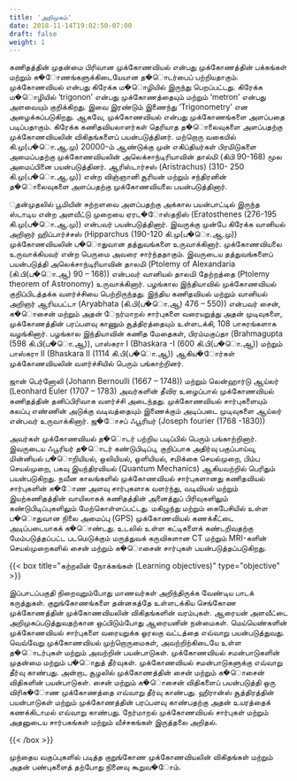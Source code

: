```yaml
---
title: 'அறிமுகம்'
date: 2018-11-14T19:02:50-07:00
draft: false
weight: 1
---
```



கணிதத்தின் முதன்மை பிரிவான முக்கோணவியல் என்பது
முக்கோணத்தின் பக்கங்கள் மற்றும் க�ோணங்களுக்கிடையேயான
த�ொடர்பைப் பற்றியதாகும். முக்கோணவியல் என்பது கிரேக்க
ம�ொழியில் இருந்து பெறப்பட்டது. கிரேக்க ம�ொழியில் ‘trigonon’ என்பது
முக்கோணத்தையும் மற்றும் ‘metron’ என்பது அளவையும் குறிக்கிறது.
இவை இரண்டும் இணைந்து ‘Trigonometry’ என அழைக்கப்படுகிறது.
ஆகவே, முக்கோணவியல் என்பது முக்கோணங்களை அளப்பதை
படிப்பதாகும். கிரேக்க கணிதவியலாளர்கள் தெரியாத த�ொலைவுகளை
அளப்பதற்கு முக்கோணவியலின் விகிதங்களைப் பயன்படுத்தினர்.
மற்றொரு வகையில் கி.மு(ப�ொ.ஆ.மு) 20000-ம் ஆண்டுக்கு முன்
எகிப்தியர்கள் பிரமிடுகளை அமைப்பதற்கு முக்கோணவியலின் அலெக்சாந்டிரியாவின் தால்மி
(கிபி 90-168)
மூல அமைப்பினை பயன்படுத்தினர். ஆரிஸ்டார்சஸ் (Aristrachus)
(310- 250 கி.மு(ப�ொ.ஆ.மு)) என்ற விஞ்ஞானி சூரியன் மற்றும்
சந்திரனின் த�ொலைவுகளை அளப்பதற்கு முக்கோணவியலை பயன்படுத்தினார்.

ுதன்முதலில் பூமியின் சுற்றளவை அளப்பதற்கு அக்கால பயன்பாட்டில் இருந்த ஸ்டாடிய
என்ற அளவீட்டு முறையை ஏரட�ோஸ்தநிஸ் (Eratosthenes (276-195 கி.மு(ப�ொ.ஆ.மு)) என்பவர்
பயன்படுத்தினார். இவருக்கு முன்பே கிரேக்க வானியல் அறிஞர் ஹிப்பார்ச்சஸ் (Hipparchus (190-120
கி.மு(ப�ொ.ஆ.மு)) முக்கோணவியலின் ப�ொதுவான தத்துவங்களை உருவாக்கினார். முக்கோணவியலை
உருவாக்கியவர் என்ற பெருமை அவரை சார்ந்ததாகும். இவருடைய தத்துவங்களைப் பயன்படுத்தி
அலெக்சாந்டிரியாவின் தாலமி (Ptolemy of Alexandaria (கி.பி(ப�ொ.ஆ) 90 – 168)) என்பவர் வானியல்
தாலமி தேற்றத்தை (Ptolemy theorem of Astronomy) உருவாக்கினார். பழங்கால இந்தியாவில்
முக்கோணவியல் குறிப்பிடத்தக்க வளர்ச்சியை பெற்றிருந்தது. இந்திய கணிதவியல் மற்றும் வானியல்
அறிஞர் ஆரியபட்டா (Aryabhata (கி.பி(ப�ொ.ஆ) 476 – 550)) என்பவர் சைன், க�ொசைன் மற்றும் அதன்
ேநர்மாறல் சார்புகளை வரையறுத்து அதன் முடிவுகளை, முக்கோணத்தின் பரப்பளவு காணும்
சூத்திரத்தையும் உள்ளடக்கி, 108 பாசுரங்களாக வழங்கினார். பழங்கால இந்தியாவின் கணித
மேதைகள், பிரம்மகுப்தா (Brahmagupta (598 கி.பி(ப�ொ.ஆ)), பாஸ்கரா I (Bhaskara -I (600 கி.பி(ப�ொ.ஆ))
மற்றும் பாஸ்கரா II (Bhaskara II (1114 கி.பி(ப�ொ.ஆ)) ஆகிய�ோர்கள் முக்கோணவியலின் வளர்ச்சியில்
பெரும் பங்காற்றினர்.

ஜான் பெர்னோலி (Johann Bernoulli (1667 – 1748)) மற்றும் லென்ஹார்டு ஆய்லர் (Leonhard Euler
(1707 – 1783) அவர்களின் தீவிர உழைப்பால் முக்கோணவியல் கணிதத்தின் தனிப்பிரிவாக வளர்ச்சி
அடைந்தது. முக்கோணவியல் சார்புகளையும் கலப்பு எண்ணின் அடுக்கு வடிவத்தையும் இணைக்கும்
அடிப்படை முடிவுகளை ஆய்லர் என்பவர் உருவாக்கினார். ஜ�ோசப் ஃபூரியர் (Joseph fourier (1768 -1830))

அவர்கள் முக்கோணவியல் த�ொடர் பற்றிய படிப்பில் பெரும் பங்காற்றினார். இவருடைய ஃபூரியர் த�ொடர்
கண்டுபிடிப்பு, குறிப்பாக அதிர்வு பகுப்பாய்வு, மின்னியல் ப�ொறியியல், ஒலியியல், ஒளியியல், சமிக்கை
செயல்முறை, பிம்ப செயல்முறை, பகவு இயந்திரவியல் (Quantum Mechanics) ஆகியவற்றில் பெரிதும்
பயன்படுகிறது. நவீன காலங்களில் முக்கோணவியல் சார்புகளானது கணிதவியல் சார்புகளின் க�ோண
அளவு சார்புகளாக வளர்ந்து, வடிவியல் மற்றும் இயற்கணிதத்தின் வாயிலாகக் கணிதத்தின் அனைத்துப்
பிரிவுகளிலும் கண்டுபிடிப்புகளிலும் மேற்கொள்ளப்பட்டது. மகிழுந்து மற்றும் கைபேசியில் உள்ள
ப�ொதுவான நிலை அமைப்பு (GPS) முக்கோணவியல் கணக்கீட்டை அடிப்படையாகக் க�ொண்டது. உடலில்
உள்ள கட்டிகளைக் கண்டறிவதற்கு மேம்படுத்தப்பட்ட படமெடுக்கும் மருத்துவக் கருவிகளான CT மற்றும்
MRI-களின் செயல்முறைகளில் சைன் மற்றும் க�ொசைன் சார்புகள் பயன்படுத்தப்படுகிறது.


{{< box title="கற்றலின் நோக்கங்கள் (Learning objectives)" type="objective" >}}

இப்பாடப்பகுதி நிறைவுறும்போது மாணவர்கள் அறிந்திருக்க வேண்டிய பாடக் கருத்துகள்.
குறுங்கோணங்களை தன்னகத்தே உள்ளடக்கிய செங்கோண முக்கோணத்தின்
முக்கோணவியலின் விகிதங்களின் வரம்புகள்.
ஆரையன் அளவீட்டை அறிமுகப்படுத்துவதற்கான
ஒப்பிடும்போது ஆரையனின் நன்மைகள்.
	மெய்யெண்களின் முக்கோணவியல் சார்புகளை வரையறுக்க ஓரலகு வட்டத்தை
எவ்வாறு பயன்படுத்துவது.
	வெவ்வேறு முக்கோணவியல் முற்றொருமைகள், அவற்றிற்கிடையே உள்ள த�ொடர்புகள்
மற்றும் அவற்றின் பயன்பாடுகள்.
முக்கோணவியல் சமன்பாடுகளின் முதன்மை மற்றும் ப�ொதுத் தீர்வுகள்.
முக்கோணவியல் சமன்பாடுகளுக்கு எவ்வாறு தீர்வு காண்பது.
அன்றாட சூழலில் முக்கோணத்தின் சைன் மற்றும் க�ொசைன் விதிகளின் பயன்பாடுகள்.
	சைன் மற்றும் க�ொசைன் விதிகளைப் பயன்படுத்தி ஒரு விரிக�ோண முக்கோணத்தை
எவ்வாறு தீர்வு காண்பது.
ஹிரான்ஸ் சூத்திரத்தின் பயன்பாடுகள் மற்றும் முக்கோணத்தின் பரப்பளவு காண்பதற்கு
அதன் உயரத்தைக் கணக்கிடாமல் எவ்வாறு காண்பது.
	நேர்மாறல் முக்கோணவியல் சார்புகள் மற்றும் அதனுடைய சார்பகங்கள் மற்றும்
வீச்சகங்கள் இருத்தலை அறிதல்.

{{< /box >}}


முந்தைய வகுப்புகளில் படித்த குறுங்கோண முக்கோணவியலின் விகிதங்கள் மற்றும் அதன்
பண்புகளைத் தற்போது நினைவு கூறுவ�ோம்.